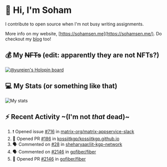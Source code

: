 # 👋 Hi, I'm Soham

I contribute to open source when I'm not busy writing assignments.

More info on my website, [https://sohamsen.me](https://sohamsen.me/). Do checkout my [blog](https://blog.sohamsen.me/) too!

## 💰 My ~~NFTs~~ (edit: apparently they are not NFTs?)

[![@yureien's Holopin board](https://holopin.io/api/user/board?user=yureien)](https://holopin.io/@yureien)

## 💻 My Stats (or something like that)

![My stats](https://github-readme-stats.vercel.app/api?username=Yureien&count_private=true&show_icons=true&theme=dracula)

## ⚡️ Recent Activity ~(I'm not _that_ dead)~

<!--START_SECTION:activity-->
1. ❗️ Opened issue [#716](https://github.com/matrix-org/matrix-appservice-slack/issues/716) in [matrix-org/matrix-appservice-slack](https://github.com/matrix-org/matrix-appservice-slack)
2. 💪 Opened PR [#186](https://github.com/kossiitkgp/kossiitkgp.github.io/pull/186) in [kossiitkgp/kossiitkgp.github.io](https://github.com/kossiitkgp/kossiitkgp.github.io)
3. 🗣 Commented on [#28](https://github.com/sheharyaar/iit-kgp-network/issues/28) in [sheharyaar/iit-kgp-network](https://github.com/sheharyaar/iit-kgp-network)
4. 🗣 Commented on [#2146](https://github.com/gofiber/fiber/issues/2146) in [gofiber/fiber](https://github.com/gofiber/fiber)
5. 💪 Opened PR [#2146](https://github.com/gofiber/fiber/pull/2146) in [gofiber/fiber](https://github.com/gofiber/fiber)
<!--END_SECTION:activity-->
